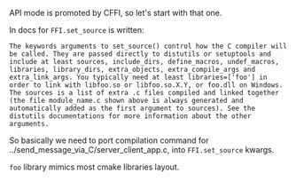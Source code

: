 API mode is promoted by CFFI, so let's start with that one.

In docs for `FFI.set_source` is written:
```
The keywords arguments to set_source() control how the C compiler will be called. They are passed directly to distutils or setuptools and include at least sources, include_dirs, define_macros, undef_macros, libraries, library_dirs, extra_objects, extra_compile_args and extra_link_args. You typically need at least libraries=['foo'] in order to link with libfoo.so or libfoo.so.X.Y, or foo.dll on Windows. The sources is a list of extra .c files compiled and linked together (the file module_name.c shown above is always generated and automatically added as the first argument to sources). See the distutils documentations for more information about the other arguments.
```

So basically we need to port compilation command for ../send_message_via_C/server_client_app.c, into `FFI.set_source` kwargs.

`foo` library mimics most cmake libraries layout.


